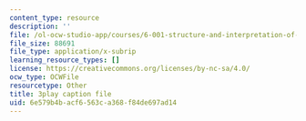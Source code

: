 ```yaml
---
content_type: resource
description: ''
file: /ol-ocw-studio-app/courses/6-001-structure-and-interpretation-of-computer-programs-spring-2005/6e579b4bacf6563ca368f84de697ad14_dO1aqPBJCPg.vtt
file_size: 88691
file_type: application/x-subrip
learning_resource_types: []
license: https://creativecommons.org/licenses/by-nc-sa/4.0/
ocw_type: OCWFile
resourcetype: Other
title: 3play caption file
uid: 6e579b4b-acf6-563c-a368-f84de697ad14
---
```

